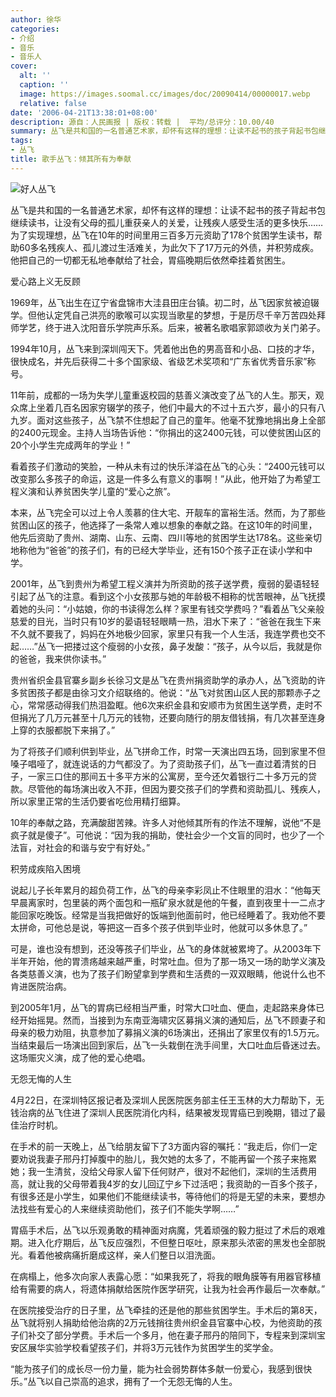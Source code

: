 ```yaml
---
author: 徐华
categories:
- 介绍
- 音乐
- 音乐人
cover:
  alt: ''
  caption: ''
  image: https://images.soomal.cc/images/doc/20090414/00000017.webp
  relative: false
date: '2006-04-21T13:38:01+08:00'
description: 源自：人民画报 | 版权：转载 |  平均/总评分：10.00/40
summary: 丛飞是共和国的一名普通艺术家，却怀有这样的理想：让读不起书的孩子背起书包继续读书，让没有父母的孤儿重获亲人的关爱，让残疾人感受生活的更多快乐……为了实现理想，丛飞在10年的时间里用三百多万元资助了178个贫困学生读书，帮助60多名残疾人、孤儿渡过生活难关，为此欠下了17万元的外债，并积劳成疾。他把自己的一切都无私地奉献给了社会，胃癌晚期后依然牵挂着贫困生
tags:
- 丛飞
title: 歌手丛飞：倾其所有为奉献
---
```


![好人丛飞](https://images.soomal.cc/images/doc/20090414/00000017.webp)



丛飞是共和国的一名普通艺术家，却怀有这样的理想：让读不起书的孩子背起书包继续读书，让没有父母的孤儿重获亲人的关爱，让残疾人感受生活的更多快乐……为了实现理想，丛飞在10年的时间里用三百多万元资助了178个贫困学生读书，帮助60多名残疾人、孤儿渡过生活难关，为此欠下了17万元的外债，并积劳成疾。他把自己的一切都无私地奉献给了社会，胃癌晚期后依然牵挂着贫困生。

爱心路上义无反顾



1969年，丛飞出生在辽宁省盘锦市大洼县田庄台镇。初二时，丛飞因家贫被迫辍学。但他认定凭自己洪亮的歌喉可以实现当歌星的梦想，于是历尽千辛万苦四处拜师学艺，终于进入沈阳音乐学院声乐系。后来，被著名歌唱家郭颂收为关门弟子。

1994年10月，丛飞来到深圳闯天下。凭着他出色的男高音和小品、口技的才华，很快成名，并先后获得二十多个国家级、省级艺术奖项和“广东省优秀音乐家”称号。

11年前，成都的一场为失学儿童重返校园的慈善义演改变了丛飞的人生。那天，观众席上坐着几百名因家穷辍学的孩子，他们中最大的不过十五六岁，最小的只有八九岁。面对这些孩子，丛飞禁不住想起了自己的童年。他毫不犹豫地捐出身上全部的2400元现金。主持人当场告诉他：“你捐出的这2400元钱，可以使贫困山区的20个小学生完成两年的学业！”

看着孩子们激动的笑脸，一种从未有过的快乐洋溢在丛飞的心头：“2400元钱可以改变那么多孩子的命运，这是一件多么有意义的事啊！”从此，他开始了为希望工程义演和认养贫困失学儿童的“爱心之旅”。

本来，丛飞完全可以过上令人羡慕的住大宅、开靓车的富裕生活。然而，为了那些贫困山区的孩子，他选择了一条常人难以想象的奉献之路。在这10年的时间里，他先后资助了贵州、湖南、山东、云南、四川等地的贫困学生达178名。这些亲切地称他为“爸爸”的孩子们，有的已经大学毕业，还有150个孩子正在读小学和中学。

2001年，丛飞到贵州为希望工程义演并为所资助的孩子送学费，瘦弱的晏语轻轻引起了丛飞的注意。看到这个小女孩那与她的年龄极不相称的忧苦眼神，丛飞抚摸着她的头问：“小姑娘，你的书读得怎么样？家里有钱交学费吗？”看着丛飞父亲般慈爱的目光，当时只有10岁的晏语轻轻眼睛一热，泪水下来了：“爸爸在我生下来不久就不要我了，妈妈在外地极少回家，家里只有我一个人生活，我连学费也交不起……”丛飞一把搂过这个瘦弱的小女孩，鼻子发酸：“孩子，从今以后，我就是你的爸爸，我来供你读书。”

贵州省织金县官寨乡副乡长徐习文是丛飞在贵州捐资助学的承办人，丛飞资助的许多贫困孩子都是由徐习文介绍联络的。他说：“丛飞对贫困山区人民的那颗赤子之心，常常感动得我们热泪盈眶。他6次来织金县和安顺市为贫困生送学费，走时不但捐光了几万元甚至十几万元的钱物，还要向随行的朋友借钱捐，有几次甚至连身上穿的衣服都脱下来捐了。”

为了将孩子们顺利供到毕业，丛飞拼命工作，时常一天演出四五场，回到家里不但嗓子唱哑了，就连说话的力气都没了。为了资助孩子们，丛飞一直过着清贫的日子，一家三口住的那间五十多平方米的公寓房，至今还欠着银行二十多万元的贷款。尽管他的每场演出收入不菲，但因为要交孩子们的学费和资助孤儿、残疾人，所以家里正常的生活仍要省吃俭用精打细算。

10年的奉献之路，充满酸甜苦辣。许多人对他倾其所有的作法不理解，说他“不是疯子就是傻子”。可他说：“因为我的捐助，使社会少一个文盲的同时，也少了一个法盲，对社会的和谐与安宁有好处。”

积劳成疾陷入困境



说起儿子长年累月的超负荷工作，丛飞的母亲李彩凤止不住眼里的泪水：“他每天早晨离家时，包里装的两个面包和一瓶矿泉水就是他的午餐，直到夜里十一二点才能回家吃晚饭。经常是当我把做好的饭端到他面前时，他已经睡着了。我劝他不要太拼命，可他总是说，等把这一百多个孩子供到毕业时，他就可以多休息了。”

可是，谁也没有想到，还没等孩子们毕业，丛飞的身体就被累垮了。从2003年下半年开始，他的胃溃疡越来越严重，时常吐血。但为了那一场又一场的助学义演及各类慈善义演，也为了孩子们盼望拿到学费和生活费的一双双眼睛，他说什么也不肯进医院治病。

到2005年1月，丛飞的胃病已经相当严重，时常大口吐血、便血，走起路来身体已经开始摇晃。然而，当接到为东南亚海啸灾区募捐义演的通知后，丛飞不顾妻子和母亲的极力劝阻，执意参加了募捐义演的6场演出，还捐出了家里仅有的1.5万元。当结束最后一场演出回到家后，丛飞一头栽倒在洗手间里，大口吐血后昏迷过去。这场赈灾义演，成了他的爱心绝唱。

无怨无悔的人生

4月22日，在深圳特区报记者及深圳人民医院医务部主任王玉林的大力帮助下，无钱治病的丛飞住进了深圳人民医院消化内科，结果被发现胃癌已到晚期，错过了最佳治疗时机。

在手术的前一天晚上，丛飞给朋友留下了3方面内容的嘱托：“我走后，你们一定要劝说我妻子邢丹打掉腹中的胎儿，我欠她的太多了，不能再留一个孩子来拖累她；我一生清贫，没给父母家人留下任何财产，很对不起他们，深圳的生活费用高，就让我的父母带着我4岁的女儿回辽宁乡下过活吧；我资助的一百多个孩子，有很多还是小学生，如果他们不能继续读书，等待他们的将是无望的未来，要想办法找些有爱心的人来继续资助他们，孩子们不能失学啊……”

胃癌手术后，丛飞以乐观勇敢的精神面对病魔，凭着顽强的毅力挺过了术后的艰难期。进入化疗期后，丛飞反应强烈，不但整日呕吐，原来那头浓密的黑发也全部脱光。看着他被病痛折磨成这样，亲人们整日以泪洗面。

在病榻上，他多次向家人表露心愿：“如果我死了，将我的眼角膜等有用器官移植给有需要的病人，将遗体捐献给医院作医学研究，让我为社会再作最后一次奉献。”

在医院接受治疗的日子里，丛飞牵挂的还是他的那些贫困学生。手术后的第8天，丛飞就将别人捐助给他治病的2万元钱捎往贵州织金县官寨中心校，为他资助的孩子们补交了部分学费。手术后一个多月，他在妻子邢丹的陪同下，专程来到深圳宝安区展华实验学校看望孩子们，并将3万元钱作为贫困学生的奖学金。

“能为孩子们的成长尽一份力量，能为社会弱势群体多献一份爱心，我感到很快乐。”丛飞以自己崇高的追求，拥有了一个无怨无悔的人生。